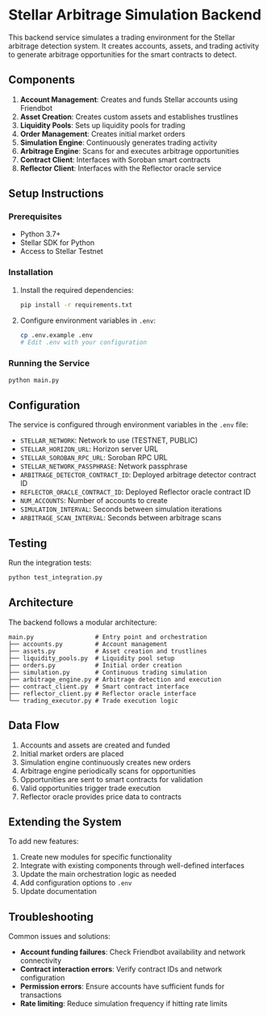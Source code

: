 # Stellar Arbitrage Simulation Backend

This backend service simulates a trading environment for the Stellar arbitrage detection system. It creates accounts, assets, and trading activity to generate arbitrage opportunities for the smart contracts to detect.

## Components

1. **Account Management**: Creates and funds Stellar accounts using Friendbot
2. **Asset Creation**: Creates custom assets and establishes trustlines
3. **Liquidity Pools**: Sets up liquidity pools for trading
4. **Order Management**: Creates initial market orders
5. **Simulation Engine**: Continuously generates trading activity
6. **Arbitrage Engine**: Scans for and executes arbitrage opportunities
7. **Contract Client**: Interfaces with Soroban smart contracts
8. **Reflector Client**: Interfaces with the Reflector oracle service

## Setup Instructions

### Prerequisites

- Python 3.7+
- Stellar SDK for Python
- Access to Stellar Testnet

### Installation

1. Install the required dependencies:
   ```bash
   pip install -r requirements.txt
   ```

2. Configure environment variables in `.env`:
   ```bash
   cp .env.example .env
   # Edit .env with your configuration
   ```

### Running the Service

```bash
python main.py
```

## Configuration

The service is configured through environment variables in the `.env` file:

- `STELLAR_NETWORK`: Network to use (TESTNET, PUBLIC)
- `STELLAR_HORIZON_URL`: Horizon server URL
- `STELLAR_SOROBAN_RPC_URL`: Soroban RPC URL
- `STELLAR_NETWORK_PASSPHRASE`: Network passphrase
- `ARBITRAGE_DETECTOR_CONTRACT_ID`: Deployed arbitrage detector contract ID
- `REFLECTOR_ORACLE_CONTRACT_ID`: Deployed Reflector oracle contract ID
- `NUM_ACCOUNTS`: Number of accounts to create
- `SIMULATION_INTERVAL`: Seconds between simulation iterations
- `ARBITRAGE_SCAN_INTERVAL`: Seconds between arbitrage scans

## Testing

Run the integration tests:

```bash
python test_integration.py
```

## Architecture

The backend follows a modular architecture:

```
main.py                 # Entry point and orchestration
├── accounts.py         # Account management
├── assets.py           # Asset creation and trustlines
├── liquidity_pools.py  # Liquidity pool setup
├── orders.py           # Initial order creation
├── simulation.py       # Continuous trading simulation
├── arbitrage_engine.py # Arbitrage detection and execution
├── contract_client.py  # Smart contract interface
├── reflector_client.py # Reflector oracle interface
└── trading_executor.py # Trade execution logic
```

## Data Flow

1. Accounts and assets are created and funded
2. Initial market orders are placed
3. Simulation engine continuously creates new orders
4. Arbitrage engine periodically scans for opportunities
5. Opportunities are sent to smart contracts for validation
6. Valid opportunities trigger trade execution
7. Reflector oracle provides price data to contracts

## Extending the System

To add new features:

1. Create new modules for specific functionality
2. Integrate with existing components through well-defined interfaces
3. Update the main orchestration logic as needed
4. Add configuration options to `.env`
5. Update documentation

## Troubleshooting

Common issues and solutions:

- **Account funding failures**: Check Friendbot availability and network connectivity
- **Contract interaction errors**: Verify contract IDs and network configuration
- **Permission errors**: Ensure accounts have sufficient funds for transactions
- **Rate limiting**: Reduce simulation frequency if hitting rate limits
